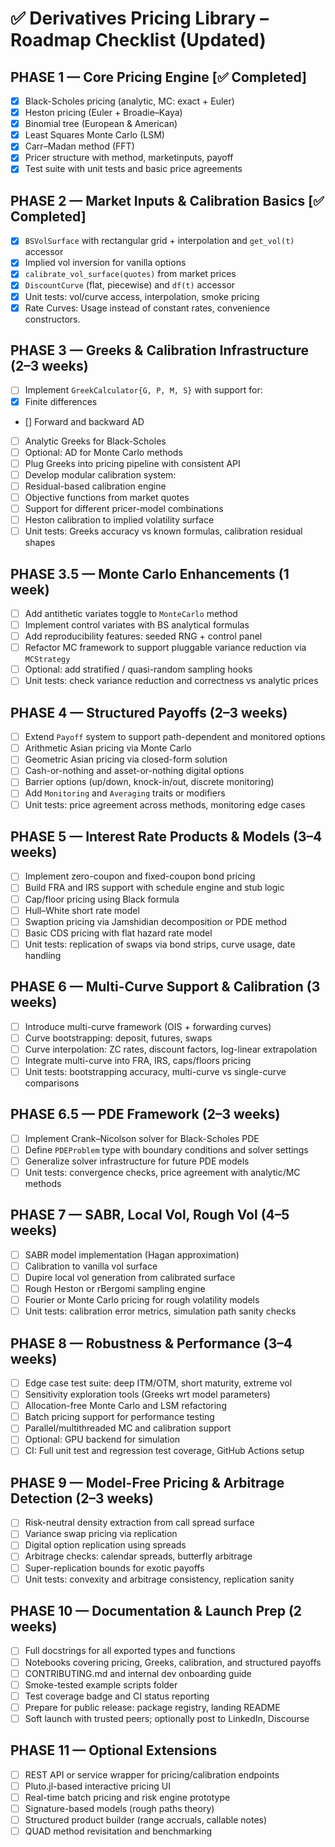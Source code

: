 
# ✅ Derivatives Pricing Library – Roadmap Checklist (Updated)

## PHASE 1 — Core Pricing Engine [✅ Completed]

- [x] Black-Scholes pricing (analytic, MC: exact + Euler)
- [x] Heston pricing (Euler + Broadie–Kaya)
- [x] Binomial tree (European & American)
- [x] Least Squares Monte Carlo (LSM)
- [x] Carr–Madan method (FFT)
- [x] Pricer structure with method, marketinputs, payoff
- [x] Test suite with unit tests and basic price agreements

## PHASE 2 — Market Inputs & Calibration Basics [✅ Completed]

- [x] `BSVolSurface` with rectangular grid + interpolation and `get_vol(t)` accessor
- [x] Implied vol inversion for vanilla options
- [x] `calibrate_vol_surface(quotes)` from market prices
- [x] `DiscountCurve` (flat, piecewise) and `df(t)` accessor
- [x] Unit tests: vol/curve access, interpolation, smoke pricing
- [x] Rate Curves: Usage instead of constant rates, convenience constructors.

## PHASE 3 — Greeks & Calibration Infrastructure (2–3 weeks)

- [ ] Implement `GreekCalculator{G, P, M, S}` with support for:
- [x] Finite differences
- [] Forward and backward AD
- [ ] Analytic Greeks for Black-Scholes
- [ ] Optional: AD for Monte Carlo methods
- [ ] Plug Greeks into pricing pipeline with consistent API
- [ ] Develop modular calibration system:
- [ ] Residual-based calibration engine
- [ ] Objective functions from market quotes
- [ ] Support for different pricer-model combinations
- [ ] Heston calibration to implied volatility surface
- [ ] Unit tests: Greeks accuracy vs known formulas, calibration residual shapes

## PHASE 3.5 — Monte Carlo Enhancements (1 week)

- [ ] Add antithetic variates toggle to `MonteCarlo` method
- [ ] Implement control variates with BS analytical formulas
- [ ] Add reproducibility features: seeded RNG + control panel
- [ ] Refactor MC framework to support pluggable variance reduction via `MCStrategy`
- [ ] Optional: add stratified / quasi-random sampling hooks
- [ ] Unit tests: check variance reduction and correctness vs analytic prices

## PHASE 4 — Structured Payoffs (2–3 weeks)

- [ ] Extend `Payoff` system to support path-dependent and monitored options
- [ ] Arithmetic Asian pricing via Monte Carlo
- [ ] Geometric Asian pricing via closed-form solution
- [ ] Cash-or-nothing and asset-or-nothing digital options
- [ ] Barrier options (up/down, knock-in/out, discrete monitoring)
- [ ] Add `Monitoring` and `Averaging` traits or modifiers
- [ ] Unit tests: price agreement across methods, monitoring edge cases

## PHASE 5 — Interest Rate Products & Models (3–4 weeks)

- [ ] Implement zero-coupon and fixed-coupon bond pricing
- [ ] Build FRA and IRS support with schedule engine and stub logic
- [ ] Cap/floor pricing using Black formula
- [ ] Hull–White short rate model
- [ ] Swaption pricing via Jamshidian decomposition or PDE method
- [ ] Basic CDS pricing with flat hazard rate model
- [ ] Unit tests: replication of swaps via bond strips, curve usage, date handling

## PHASE 6 — Multi-Curve Support & Calibration (3 weeks)

- [ ] Introduce multi-curve framework (OIS + forwarding curves)
- [ ] Curve bootstrapping: deposit, futures, swaps
- [ ] Curve interpolation: ZC rates, discount factors, log-linear extrapolation
- [ ] Integrate multi-curve into FRA, IRS, caps/floors pricing
- [ ] Unit tests: bootstrapping accuracy, multi-curve vs single-curve comparisons

## PHASE 6.5 — PDE Framework (2–3 weeks)

- [ ] Implement Crank–Nicolson solver for Black-Scholes PDE
- [ ] Define `PDEProblem` type with boundary conditions and solver settings
- [ ] Generalize solver infrastructure for future PDE models
- [ ] Unit tests: convergence checks, price agreement with analytic/MC methods

## PHASE 7 — SABR, Local Vol, Rough Vol (4–5 weeks)

- [ ] SABR model implementation (Hagan approximation)
- [ ] Calibration to vanilla vol surface
- [ ] Dupire local vol generation from calibrated surface
- [ ] Rough Heston or rBergomi sampling engine
- [ ] Fourier or Monte Carlo pricing for rough volatility models
- [ ] Unit tests: calibration error metrics, simulation path sanity checks

## PHASE 8 — Robustness & Performance (3–4 weeks)

- [ ] Edge case test suite: deep ITM/OTM, short maturity, extreme vol
- [ ] Sensitivity exploration tools (Greeks wrt model parameters)
- [ ] Allocation-free Monte Carlo and LSM refactoring
- [ ] Batch pricing support for performance testing
- [ ] Parallel/multithreaded MC and calibration support
- [ ] Optional: GPU backend for simulation
- [ ] CI: Full unit test and regression test coverage, GitHub Actions setup

## PHASE 9 — Model-Free Pricing & Arbitrage Detection (2–3 weeks)

- [ ] Risk-neutral density extraction from call spread surface
- [ ] Variance swap pricing via replication
- [ ] Digital option replication using spreads
- [ ] Arbitrage checks: calendar spreads, butterfly arbitrage
- [ ] Super-replication bounds for exotic payoffs
- [ ] Unit tests: convexity and arbitrage consistency, replication sanity

## PHASE 10 — Documentation & Launch Prep (2 weeks)

- [ ] Full docstrings for all exported types and functions
- [ ] Notebooks covering pricing, Greeks, calibration, and structured payoffs
- [ ] CONTRIBUTING.md and internal dev onboarding guide
- [ ] Smoke-tested example scripts folder
- [ ] Test coverage badge and CI status reporting
- [ ] Prepare for public release: package registry, landing README
- [ ] Soft launch with trusted peers; optionally post to LinkedIn, Discourse

## PHASE 11 — Optional Extensions

- [ ] REST API or service wrapper for pricing/calibration endpoints
- [ ] Pluto.jl-based interactive pricing UI
- [ ] Real-time batch pricing and risk engine prototype
- [ ] Signature-based models (rough paths theory)
- [ ] Structured product builder (range accruals, callable notes)
- [ ] QUAD method revisitation and benchmarking
